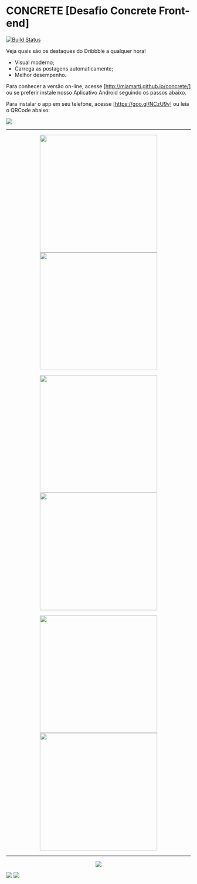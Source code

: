 # CONCRETE [Desafio Concrete Front-end]
[![Build Status](https://travis-ci.org/alexgibson/notify.js.png?branch=master)](https://github.com/miamarti/concrete.git)

Veja quais são os destaques do Dribbble a qualquer hora!
- Visual moderno;
- Carrega as postagens automaticamente;
- Melhor desempenho.

Para conhecer a versão on-line, acesse [http://miamarti.github.io/concrete/] ou se preferir instale nosso Aplicativo Android seguindo os passos abaixo.

Para instalar o app em seu telefone, acesse [https://goo.gl/NCzU9v] ou leia o QRCode abaixo:

<img src="http://chart.googleapis.com/chart?cht=qr&chs=250x250&choe=UTF-8&chld=H&chl=https://goo.gl/NCzU9v">

----

<p align="center"><img src="http://miamarti.github.io/concrete/screenshot/mobile-01.png" width="320"> <img src="http://miamarti.github.io/concrete/screenshot/mobile-02.png" width="320"></p>
<p align="center"><img src="http://miamarti.github.io/concrete/screenshot/mobile-03.png" width="320"> <img src="http://miamarti.github.io/concrete/screenshot/mobile-04.png" width="320"></p>
<p align="center"><img src="http://miamarti.github.io/concrete/screenshot/mobile-05.png" width="320"> <img src="http://miamarti.github.io/concrete/screenshot/mobile-06.png" width="320"></p>

----

<p align="center"><img src="http://miamarti.github.io/concrete/screenshot/web-01.png"></p>
<img src="http://miamarti.github.io/concrete/screenshot/web-02.png">
<img src="http://miamarti.github.io/concrete/screenshot/web-03.png">
